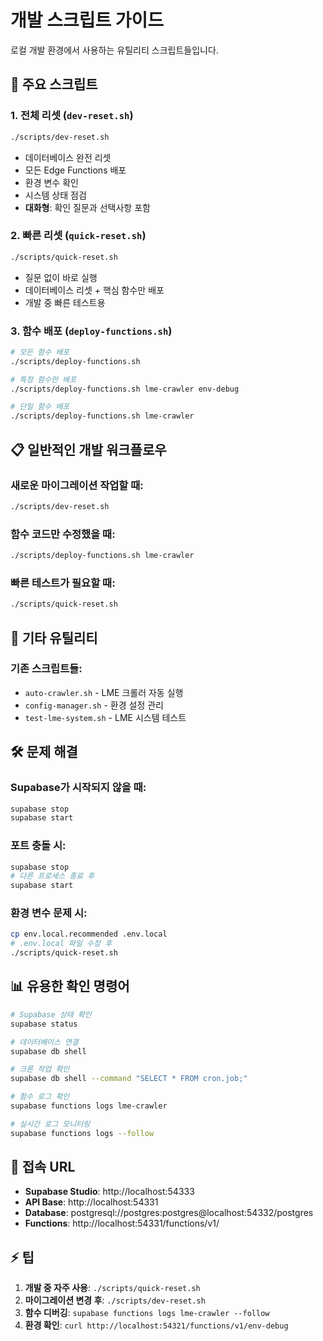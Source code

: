 # 개발 스크립트 가이드

로컬 개발 환경에서 사용하는 유틸리티 스크립트들입니다.

## 🚀 주요 스크립트

### 1. **전체 리셋** (`dev-reset.sh`)

```bash
./scripts/dev-reset.sh
```

- 데이터베이스 완전 리셋
- 모든 Edge Functions 배포
- 환경 변수 확인
- 시스템 상태 점검
- **대화형**: 확인 질문과 선택사항 포함

### 2. **빠른 리셋** (`quick-reset.sh`)

```bash
./scripts/quick-reset.sh
```

- 질문 없이 바로 실행
- 데이터베이스 리셋 + 핵심 함수만 배포
- 개발 중 빠른 테스트용

### 3. **함수 배포** (`deploy-functions.sh`)

```bash
# 모든 함수 배포
./scripts/deploy-functions.sh

# 특정 함수만 배포
./scripts/deploy-functions.sh lme-crawler env-debug

# 단일 함수 배포
./scripts/deploy-functions.sh lme-crawler
```

## 📋 일반적인 개발 워크플로우

### 새로운 마이그레이션 작업할 때:

```bash
./scripts/dev-reset.sh
```

### 함수 코드만 수정했을 때:

```bash
./scripts/deploy-functions.sh lme-crawler
```

### 빠른 테스트가 필요할 때:

```bash
./scripts/quick-reset.sh
```

## 🔧 기타 유틸리티

### 기존 스크립트들:

- `auto-crawler.sh` - LME 크롤러 자동 실행
- `config-manager.sh` - 환경 설정 관리
- `test-lme-system.sh` - LME 시스템 테스트

## 🛠️ 문제 해결

### Supabase가 시작되지 않을 때:

```bash
supabase stop
supabase start
```

### 포트 충돌 시:

```bash
supabase stop
# 다른 프로세스 종료 후
supabase start
```

### 환경 변수 문제 시:

```bash
cp env.local.recommended .env.local
# .env.local 파일 수정 후
./scripts/quick-reset.sh
```

## 📊 유용한 확인 명령어

```bash
# Supabase 상태 확인
supabase status

# 데이터베이스 연결
supabase db shell

# 크론 작업 확인
supabase db shell --command "SELECT * FROM cron.job;"

# 함수 로그 확인
supabase functions logs lme-crawler

# 실시간 로그 모니터링
supabase functions logs --follow
```

## 🔗 접속 URL

- **Supabase Studio**: http://localhost:54333
- **API Base**: http://localhost:54331
- **Database**: postgresql://postgres:postgres@localhost:54332/postgres
- **Functions**: http://localhost:54331/functions/v1/

## ⚡ 팁

1. **개발 중 자주 사용**: `./scripts/quick-reset.sh`
2. **마이그레이션 변경 후**: `./scripts/dev-reset.sh`
3. **함수 디버깅**: `supabase functions logs lme-crawler --follow`
4. **환경 확인**: `curl http://localhost:54321/functions/v1/env-debug`
